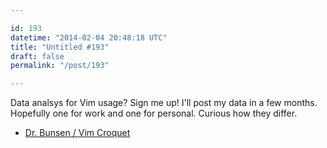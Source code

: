```yaml
---

id: 193
datetime: "2014-02-04 20:48:18 UTC"
title: "Untitled #193"
draft: false
permalink: "/post/193"

---
```


Data analsys for Vim usage? Sign me up! I'll post my data in a few months. Hopefully one for work and one for personal. Curious how they differ. 

 
 * [Dr. Bunsen / Vim Croquet](http://www.drbunsen.org/vim-croquet/)




